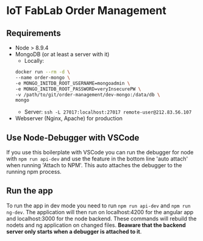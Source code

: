 # IoT FabLab Order Management

## Requirements

* Node > 8.9.4
* MongoDB (or at least a server with it)
	* Locally:
	```bash
	docker run --rm -d \
	--name order-mongo \
	-e MONGO_INITDB_ROOT_USERNAME=mongoadmin \
	-e MONGO_INITDB_ROOT_PASSWORD=veryInsecurePW \
	-v /path/to/git/order-management/dev-mongo:/data/db \
	mongo
	```
	* Server:
	`ssh -L 27017:localhost:27017 remote-user@212.83.56.107`
* Webserver (Nginx, Apache) for production

## Use Node-Debugger with VSCode

If you use this boilerplate with VSCode you can run the debugger for node with ```npm run api-dev``` and use the feature in the bottom line 'auto attach' when running 'Attach to NPM'. This auto attaches the debugger to the running npm process.

## Run the app

To run the app in dev mode you need to run ```npm run api-dev``` and ```npm run ng-dev```. The application will then run on localhost:4200 for the angular app and localhost:3000 for the node backend. These commands will rebuild the nodets and ng application on changed files. **Beaware that the backend server only starts when a debugger is attached to it**.
